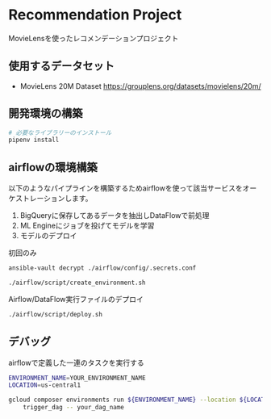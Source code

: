 # Recommendation Project

MovieLensを使ったレコメンデーションプロジェクト


## 使用するデータセット

- MovieLens 20M Dataset
https://grouplens.org/datasets/movielens/20m/


## 開発環境の構築

```bash
# 必要なライブラリーのインストール
pipenv install
```

## airflowの環境構築
以下のようなパイプラインを構築するためairflowを使って該当サービスをオーケストレーションします。

1. BigQueryに保存してあるデータを抽出しDataFlowで前処理
2. ML Engineにジョブを投げてモデルを学習
3. モデルのデプロイ

初回のみ
```bash
ansible-vault decrypt ./airflow/config/.secrets.conf

./airflow/script/create_environment.sh
```

Airflow/DataFlow実行ファイルのデプロイ
```bash
./airflow/script/deploy.sh
```

## デバッグ
airflowで定義した一連のタスクを実行する
```bash
ENVIRONMENT_NAME=YOUR_ENVIRONMENT_NAME
LOCATION=us-central1

gcloud composer environments run ${ENVIRONMENT_NAME} --location ${LOCATION} \
    trigger_dag -- your_dag_name
```
